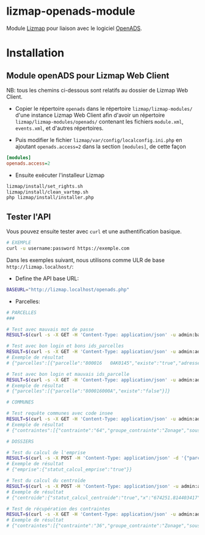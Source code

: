 # lizmap-openads-module

Module [Lizmap](https://www.lizmap.com/) pour liaison avec le logiciel [OpenADS](https://www.atreal.fr/applications/catalogue/logiciel-urbanisme).

# Installation

## Module openADS pour Lizmap Web Client 

NB: tous les chemins ci-dessous sont relatifs au dossier de Lizmap Web Client.

* Copier le répertoire `openads` dans le répertoire `lizmap/lizmap-modules/` d'une instance Lizmap Web Client afin d'avoir un répertoire `lizmap/lizmap-modules/openads/` contenant les fichiers `module.xml`, `events.xml`, et d'autres répertoires.

* Puis modifier le fichier `lizmap/var/config/localconfig.ini.php` en ajoutant `openads.access=2` dans la section `[modules]`, de cette façon

```ini
[modules]
openads.access=2

```

* Ensuite exécuter l'installeur Lizmap

```bash
lizmap/install/set_rights.sh
lizmap/install/clean_vartmp.sh
php lizmap/install/installer.php
```

## Tester l'API

Vous pouvez ensuite tester avec `curl` et une authentification basique.
```bash
# EXEMPLE
curl -u username:password https://exemple.com
```

Dans les exemples suivant, nous utilisons comme ULR de base `http://lizmap.localhost/`:

* Define the API base URL:

```bash
BASEURL="http://lizmap.localhost/openads.php"
``` 

* Parcelles:

```bash
# PARCELLES
###

# Test avec mauvais mot de passe
RESULT=$(curl -s -X GET -H 'Content-Type: application/json' -u admin:badpassword "$BASEURL/services/openads~openads/parcelles/800016000AK0145") && echo $RESULT

# Test avec bon login et bons ids_parcelles
RESULT=$(curl -s -X GET -H 'Content-Type: application/json' -u admin:admin "$BASEURL/services/openads~openads/parcelles/800016000AK0145") && echo $RESULT
# Exemple de résultat
# {"parcelles":[{"parcelle":"800016   0AK0145","existe":"true","adresse":{"numero_voie":"0057  ","type_voie":"CHE","nom_voie":"CROISE DE LA JUSTICE      ","arrondissement":"016"}}]}

# Test avec bon login et mauvais ids_parcelle
RESULT=$(curl -s -X GET -H 'Content-Type: application/json' -u admin:admin "$BASEURL/services/openads~openads/parcelles/80016") && echo $RESULT
# Exemple de résultat
# {"parcelles":[{"parcelle":"800016000A","existe":"false"}]}

# COMMUNES

# Test requête communes avec code insee
RESULT=$(curl -s -X GET -H 'Content-Type: application/json' -u admin:admin "$BASEURL/services/openads~openads/communes/80016/contraintes") && echo $RESULT
# Exemple de résultat
# {"contraintes":[{"contrainte":"64","groupe_contrainte":"Zonage","sous_groupe_contrainte":"ZOne urba","libelle":"Uec","texte":"Secteur urbain \u00e9conomique"},{"contrainte":"63","groupe_contrainte":"Zonage","sous_groupe_contrainte":"ZOne urba","libelle":"Uco","texte":"Secteur urbain de commerce"},{"contrainte":"51","groupe_contrainte":"Zonage","sous_groupe_contrainte":"ZOne urba","libelle":"1AUm","texte":"Zone \u00e0 urbaniser mixte habitat \/ \u00e9conomie"},{"contrainte":"57","groupe_contrainte":"Zonage","sous_groupe_contrainte":"ZOne urba","libelle":"2AUec","texte":"Zone \u00e0 urbaniser \u00e0 vocation \u00e9conomique"},{"contrainte":"36","groupe_contrainte":"Zonage","sous_groupe_contrainte":"ZOne urba","libelle":"Up","texte":"Secteur urbain en p\u00e9riph\u00e9rie du centre-ville et des anciens faubourgs d'Albert"},{"contrainte":"37","groupe_contrainte":"Zonage","sous_groupe_contrainte":"ZOne urba","libelle":"Nzh","texte":"Secteur naturel concern\u00e9 par des Zones \u00e0 Dominante Humide du SDAGE Artois-Picardie"},{"contrainte":"44","groupe_contrainte":"Zonage","sous_groupe_contrainte":"ZOne urba","libelle":"N","texte":"Zone naturelle"},{"contrainte":"43","groupe_contrainte":"Zonage","sous_groupe_contrainte":"ZOne urba","libelle":"Uag","texte":"Secteur urbain avec enjeux agricoles"},{"contrainte":"33","groupe_contrainte":"Zonage","sous_groupe_contrainte":"ZOne urba","libelle":"Ueq","texte":"Secteur urbain d'\u00e9quipements publics"},{"contrainte":"42","groupe_contrainte":"Zonage","sous_groupe_contrainte":"ZOne urba","libelle":"A","texte":"Zone agricole"},{"contrainte":"53","groupe_contrainte":"Zonage","sous_groupe_contrainte":"ZOne urba","libelle":"Uc","texte":"Secteur urbain compos\u00e9 majoritairement d'extensions r\u00e9centes"},{"contrainte":"62","groupe_contrainte":"Zonage","sous_groupe_contrainte":"ZOne urba","libelle":"Azh","texte":"Secteur agricole concern\u00e9 par des Zones \u00e0 Dominante Humide du SDAGE Artois-Picardie"},{"contrainte":"50","groupe_contrainte":"Zonage","sous_groupe_contrainte":"ZOne urba","libelle":"2AUh","texte":"Zone \u00e0 urbaniser \u00e0 vocation principale d'habitat"},{"contrainte":"52","groupe_contrainte":"Zonage","sous_groupe_contrainte":"ZOne urba","libelle":"Ap","texte":"Secteur agricole prot\u00e9g\u00e9"},{"contrainte":"46","groupe_contrainte":"Zonage","sous_groupe_contrainte":"ZOne urba","libelle":"1AUco","texte":"Zone \u00e0 urbaniser \u00e0 vocation commerciale"},{"contrainte":"45","groupe_contrainte":"Zonage","sous_groupe_contrainte":"ZOne urba","libelle":"Uf","texte":"Secteur urbain des anciens faubourgs autour du centre-ville d'Albert"},{"contrainte":"60","groupe_contrainte":"Zonage","sous_groupe_contrainte":"ZOne urba","libelle":"Uv","texte":"Secteur urbain du centre-ville d'Albert"},{"contrainte":"34","groupe_contrainte":"Zonage","sous_groupe_contrainte":"ZOne urba","libelle":"Neq","texte":"Secteur naturel d'\u00e9quipements publics"},{"contrainte":"41","groupe_contrainte":"Zonage","sous_groupe_contrainte":"ZOne urba","libelle":"1AUh","texte":"Zone \u00e0 urbaniser \u00e0 vocation principale d'habitat"}]}

# DOSSIERS

# Test du calcul de l'emprise
RESULT=$(curl -s -X POST -H 'Content-Type: application/json' -d '{"parcelles":["800016000AT0031", "800016000AO0179"]}' -u admin:admin "$BASEURL/services/openads~openads/dossiers/444444/emprise") && echo $RESULT
# Exemple de résultat
# {"emprise":{"statut_calcul_emprise":"true"}}

# Test du calcul du centroïde
RESULT=$(curl -s -X POST -H 'Content-Type: application/json' -u admin:admin "$BASEURL/services/openads~openads/dossiers/444444/centroide") && echo $RESULT
# Exemple de résultat
# {"centroide":{"statut_calcul_centroide":"true","x":"674251.814403417","y":"6988657.01009032"}}

# Test de récupération des contraintes
RESULT=$(curl -s -X GET -H 'Content-Type: application/json' -u admin:admin "$BASEURL/services/openads~openads/dossiers/444444/contraintes") && echo $RESULT
# Exemple de résultat
# {"contraintes":[{"contrainte":"36","groupe_contrainte":"Zonage","sous_groupe_contrainte":"ZOne urba","libelle":"Up","texte":"Secteur urbain en p\u00e9riph\u00e9rie du centre-ville et des anciens faubourgs d'Albert"},{"contrainte":"45","groupe_contrainte":"Zonage","sous_groupe_contrainte":"ZOne urba","libelle":"Uf","texte":"Secteur urbain des anciens faubourgs autour du centre-ville d'Albert"}]}

```
